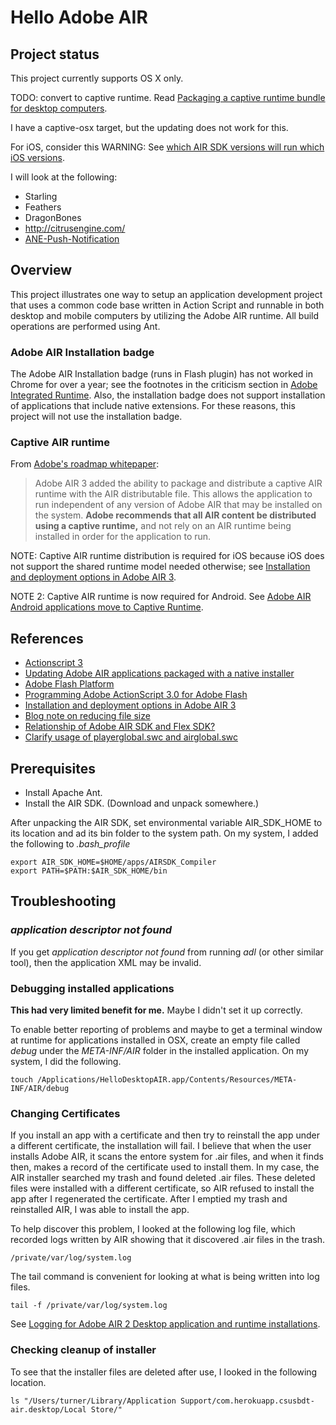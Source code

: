 # Hello Adobe AIR

## Project status

This project currently supports OS X only.

TODO: convert to captive runtime.  Read [Packaging a captive runtime bundle for desktop computers](http://help.adobe.com/en_US/air/build/WSfffb011ac560372f709e16db131e43659b9-8000.html).

I have a captive-osx target, but the updating does not work for this.


For iOS, consider this WARNING: See [which AIR SDK versions will run which iOS versions](http://stackoverflow.com/questions/16243485/which-air-sdk-versions-will-run-which-ios-versions).

I will look at the following:

- Starling
- Feathers
- DragonBones
- http://citrusengine.com/
- [ANE-Push-Notification](https://github.com/freshplanet/ANE-Push-Notification)

## Overview

This project illustrates one way to setup an application development
project that uses a common code base written in Action Script and
runnable in both desktop and mobile computers by utilizing the Adobe AIR
runtime.  All build operations are performed using Ant.

### Adobe AIR Installation badge

The Adobe AIR Installation badge (runs in Flash plugin) has not worked in Chrome for over a year; 
see the footnotes in the criticism section in 
[Adobe Integrated Runtime](http://en.wikipedia.org/wiki/Adobe_Integrated_Runtime).
Also, the installation badge does not support installation of applications that include
native extensions.
For these reasons, this project will not use the installation badge.

### Captive AIR runtime

From [Adobe's roadmap whitepaper](http://www.adobe.com/devnet/flashplatform/whitepapers/roadmap.html):

> Adobe AIR 3 added the ability to package and distribute a captive AIR runtime 
> with the AIR distributable file. 
> This allows the application to run independent of any version of Adobe AIR 
> that may be installed on the system. 
> __Adobe recommends that all AIR content be distributed using a captive runtime,__ 
> and not rely on an AIR runtime being installed in order for the application to run.

NOTE: Captive AIR runtime distribution is required for iOS because iOS does
not support the shared runtime model needed otherwise; see 
[Installation and deployment options in Adobe AIR 3](http://www.adobe.com/devnet/air/articles/air3-install-and-deployment-options.html).

NOTE 2: Captive AIR runtime is now required for Android.
See [Adobe AIR Android applications move to Captive Runtime](http://blogs.adobe.com/airodynamics/2013/03/11/android-shared-runtime-drop-support/).

## References

- [Actionscript 3](http://help.adobe.com/en_US/FlashPlatform/reference/actionscript/3/)
- [Updating Adobe AIR applications packaged with a native installer](http://www.adobe.com/devnet/air/articles/updating-air-apps-native-installer.html)
- [Adobe Flash Platform](http://help.adobe.com/en_US/as3/dev/index.html)
- [Programming Adobe ActionScript 3.0 for Adobe Flash](http://help.adobe.com/en_US/ActionScript/3.0_ProgrammingAS3)
- [Installation and deployment options in Adobe AIR 3](http://www.adobe.com/devnet/air/articles/air3-install-and-deployment-options.html)
- [Blog note on reducing file size](http://www.shedosurashu.com/captive-runtime-not-what-i-thought-it-to-be)
- [Relationship of Adobe AIR SDK and Flex SDK?](http://stackoverflow.com/questions/12554447/relationship-of-adobe-air-sdk-and-flex-sdk)
- [Clarify usage of playerglobal.swc and airglobal.swc](https://issues.apache.org/jira/browse/FLEX-33089)

## Prerequisites

- Install Apache Ant.
- Install the AIR SDK. (Download and unpack somewhere.)

After unpacking the AIR SDK, set environmental variable AIR_SDK_HOME 
to its location and ad its bin folder to the system path.  On my system,
I added the following to _.bash_profile_

    export AIR_SDK_HOME=$HOME/apps/AIRSDK_Compiler
    export PATH=$PATH:$AIR_SDK_HOME/bin

## Troubleshooting

### _application descriptor not found_

If you get _application descriptor not found_ from running _adl_ (or other similar tool),
then the application XML may be invalid.

### Debugging installed applications

__This had very limited benefit for me.__  Maybe I didn't set it up correctly.

To enable better reporting of problems and maybe
to get a terminal window at runtime for applications
installed in OSX, create an empty
file called _debug_ under the _META-INF/AIR_ folder
in the installed application.  On my system, I did the following.

    touch /Applications/HelloDesktopAIR.app/Contents/Resources/META-INF/AIR/debug

### Changing Certificates

If you install an app with a certificate and then try to reinstall the app under a different
certificate, the installation will fail.  I believe that when the user installs Adobe AIR,
it scans the entore system for .air files, and when it finds then, makes a record of the
certificate used to install them.  In my case, the AIR installer searched my trash and
found deleted .air files.  These deleted files were installed with a different certificate,
so AIR refused to install the app after I regenerated the certificate.  After I emptied my
trash and reinstalled AIR, I was able to install the app.

To help discover this problem, I looked at the following log file,
which recorded logs written by AIR showing that it discovered .air files in the trash.

    /private/var/log/system.log

The tail command is convenient for looking at what is being written into log files.

    tail -f /private/var/log/system.log

See [Logging for Adobe AIR 2 Desktop application and runtime installations](http://helpx.adobe.com/air/kb/logging-air-2-desktop-application.html).

### Checking cleanup of installer

To see that the installer files are deleted after use, 
I looked in the following location.

    ls "/Users/turner/Library/Application Support/com.herokuapp.csusbdt-air.desktop/Local Store/"



